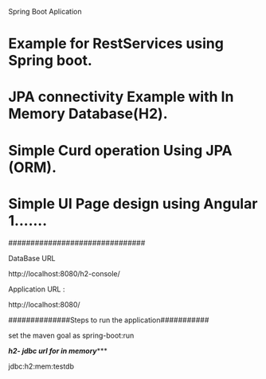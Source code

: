 Spring Boot Aplication 
# Example for RestServices using Spring boot.
# JPA connectivity Example with In Memory Database(H2).
# Simple Curd operation Using JPA (ORM).
# Simple UI Page design using Angular 1.......

###############################

DataBase URL

http://localhost:8080/h2-console/


Application URL :

http://localhost:8080/


##############Steps to run the application###########

set the maven goal as spring-boot:run


***h2- jdbc url for in memory******

jdbc:h2:mem:testdb
